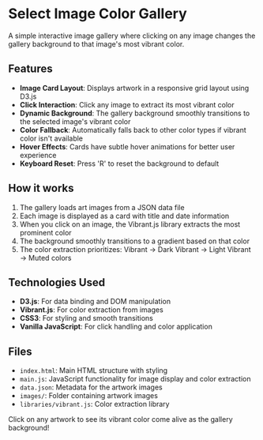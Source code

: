 # Select Image Color Gallery

A simple interactive image gallery where clicking on any image changes the gallery background to that image's most vibrant color.

## Features

- **Image Card Layout**: Displays artwork in a responsive grid layout using D3.js
- **Click Interaction**: Click any image to extract its most vibrant color
- **Dynamic Background**: The gallery background smoothly transitions to the selected image's vibrant color
- **Color Fallback**: Automatically falls back to other color types if vibrant color isn't available
- **Hover Effects**: Cards have subtle hover animations for better user experience
- **Keyboard Reset**: Press 'R' to reset the background to default

## How it works

1. The gallery loads art images from a JSON data file
2. Each image is displayed as a card with title and date information
3. When you click on an image, the Vibrant.js library extracts the most prominent color
4. The background smoothly transitions to a gradient based on that color
5. The color extraction prioritizes: Vibrant → Dark Vibrant → Light Vibrant → Muted colors

## Technologies Used

- **D3.js**: For data binding and DOM manipulation
- **Vibrant.js**: For color extraction from images
- **CSS3**: For styling and smooth transitions
- **Vanilla JavaScript**: For click handling and color application

## Files

- `index.html`: Main HTML structure with styling
- `main.js`: JavaScript functionality for image display and color extraction
- `data.json`: Metadata for the artwork images
- `images/`: Folder containing artwork images
- `libraries/vibrant.js`: Color extraction library

Click on any artwork to see its vibrant color come alive as the gallery background!
